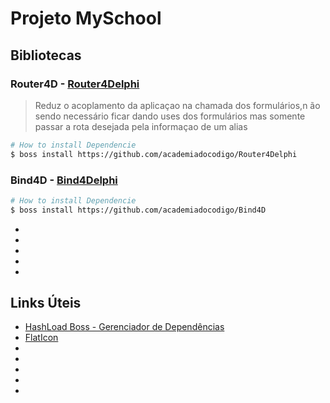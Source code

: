 # Projeto MySchool

## Bibliotecas

### Router4D - [Router4Delphi](https://github.com/academiadocodigo/Router4Delphi)

> Reduz o acoplamento da aplicaçao na chamada dos formulários,n ão sendo necessário ficar dando uses dos formulários mas somente passar a rota desejada pela informaçao de um alias

```bash
# How to install Dependencie
$ boss install https://github.com/academiadocodigo/Router4Delphi
```

### Bind4D - [Bind4Delphi](https://github.com/academiadocodigo/Bind4D)

>
```bash
# How to install Dependencie
$ boss install https://github.com/academiadocodigo/Bind4D
```

* []()
* []()
* []()
* []()
* []()

## Links Úteis

* [HashLoad Boss - Gerenciador de Dependências](https://github.com/HashLoad/boss)
* [FlatIcon](https://www.flaticon.com/br/)
* []()
* []()
* []()
* []()
* []()
